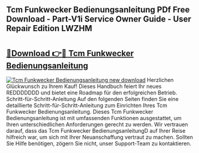 ## Tcm Funkwecker Bedienungsanleitung PDf Free Download - Part-V1i Service Owner Guide - User Repair Edition LWZHM

# <h2><a href="http://df1no3i.blite.top/?on=Tcm+Funkwecker+Bedienungsanleitung">🔗Download 👉🔴 Tcm Funkwecker Bedienungsanleitung</a></h2>

[![Tcm Funkwecker Bedienungsanleitung new download](https://i.imgur.com/lujVjoI.png)](http://df1no3i.blite.top/?on=Tcm+Funkwecker+Bedienungsanleitung)
Herzlichen Glückwunsch zu Ihrem Kauf! Dieses Handbuch feiert Ihr neues REDDDDDDD und bietet eine Roadmap für den erfolgreichen Betrieb. Schritt-für-Schritt-Anleitung Auf den folgenden Seiten finden Sie eine detaillierte Schritt-für-Schritt-Anleitung zum Einrichten Ihres Tcm Funkwecker Bedienungsanleitung. Dieses Tcm Funkwecker Bedienungsanleitung ist mit umfassenden Funktionen ausgestattet, um Ihren unterschiedlichen Anforderungen gerecht zu werden. Wir vertrauen darauf, dass das Tcm Funkwecker BedienungsanleitungD auf Ihrer Reise hilfreich war, um sich mit Ihrer Neuanschaffung vertraut zu machen. Sollten Sie Hilfe benötigen, zögern Sie nicht, unser Support-Team zu kontaktieren.
